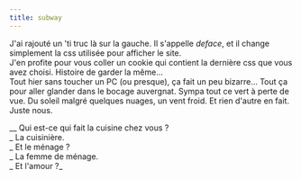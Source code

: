 ```yaml
---
title: subway
---
```


J'ai rajouté un 'ti truc là sur la gauche. Il s'appelle _deface_, et il change
simplement la css utilisée pour afficher le site.  
J'en profite pour vous coller un cookie qui contient la dernière css que vous
avez choisi. Histoire de garder la même...  
Tout hier sans toucher un PC (ou presque), ça fait un peu bizarre... Tout ça
pour aller glander dans le bocage auvergnat. Sympa tout ce vert à perte de
vue. Du soleil malgré quelques nuages, un vent froid. Et rien d'autre en fait.  
Juste nous.

__ Qui est-ce qui fait la cuisine chez vous ?  
_ La cuisinière.  
_ Et le ménage ?  
_ La femme de ménage.  
_ Et l'amour ?_

